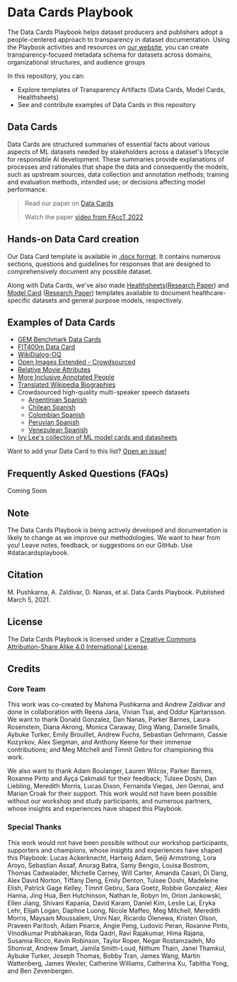 # Data Cards Playbook

The Data Cards Playbook helps dataset producers and publishers adopt a
people-centered approach to transparency in dataset documentation.
Using the Playbook activities and resources on [our website](https://pair-code.github.io/datacardsplaybook), 
you can create transparency-focused metadata schema for datasets 
across domains, organizational structures, and audience groups


In this repository, you can:
- Explore templates of Transparency Artifacts (Data Cards, Model Cards, Healthsheets)
- See and contribute examples of Data Cards in this repository


## Data Cards
Data Cards are structured summaries of essential facts about various aspects of 
ML datasets needed by stakeholders across a dataset's lifecycle for responsible 
AI development. These summaries provide explanations of processes and rationales 
that shape the data and consequently the models, such as upstream sources, 
data collection and annotation methods; training and evaluation methods, intended use; 
or decisions affecting model performance.

> Read our paper on [Data Cards](https://arxiv.org/abs/2204.01075)
> 
> Watch the paper [video from FAccT 2022](https://www.youtube.com/watch?v=jcQ4A2EbFW8)

## Hands-on Data Card creation
Our Data Card template is available in [.docx format](https://github.com/PAIR-code/datacardsplaybook/blob/main/templates/DataCardsExtendedTemplate.docx). It contains numerous sections, questions and guidelines for responses that are designed to comprehensively document any possible dataset. 

Along with Data Cards, we've also made [Healthsheets](https://github.com/PAIR-code/datacardsplaybook/blob/main/templates/Healthsheet%20Template.docx)([Research Paper](https://arxiv.org/abs/2202.13028)) and [Model Card](https://github.com/PAIR-code/datacardsplaybook/blob/main/templates/Model%20Card%20%E2%80%93%20Template.docx) ([Research Paper](https://arxiv.org/abs/1810.03993)) templates available to document healthcare-specific datasets and general purpose models, respectively. 


## Examples of Data Cards

- [GEM Benchmark Data Cards](https://gem-benchmark.com/data_cards)
- [FIT400m Data Card](https://github.com/google-research/parti/blob/main/data_cards/fit400m_data_card.pdf)
- [WikiDialog-OQ](https://github.com/google-research/dialog-inpainting/blob/main/WikiDialog-OQ_Data_Card.pdf)
- [Open Images Extended - Crowdsourced](https://research.google/tools/datasets/open-images-extended-crowdsourced/)
- [Relative Movie Attributes](https://github.com/google-research-datasets/soft-attributes/blob/main/Data-Description.pdf)
- [More Inclusive Annotated People](https://storage.googleapis.com/openimages/open_images_extended_miap/Open%20Images%20Extended%20-%20MIAP%20-%20Data%20Card.pdf)
- [Translated Wikipedia Biographies](https://research.google/tools/datasets/translated-wikipedia-biographies/#:~:text=The%20Translated%20Wikipedia%20Biographies%20dataset,drop%2C%20possessives%20and%20gender%20agreement.)
- Crowdsourced high-quality multi-speaker speech datasets
    - [Argentinian Spanish](https://research.google/tools/datasets/argentinian-spanish-tts/)
    - [Chilean Spanish](https://research.google/tools/datasets/chilean-spanish-tts/)
    - [Colombian Spanish](https://research.google/tools/datasets/colombian-spanish-tts/)
    - [Peruvian Spanish](https://research.google/tools/datasets/peruvian-spanish-tts/)
    - [Venezulean Spanish](https://research.google/tools/datasets/venezuelan-spanish-tts/)
- [Ivy Lee's collection of ML model cards and datasheets](https://github.com/ivylee/model-cards-and-datasheets)

Want to add your Data Card to this list? [Open an issue!](https://github.com/PAIR-code/datacardsplaybook/issues/new)

## Frequently Asked Questions (FAQs)
Coming Soon

## Note
The Data Cards Playbook is being actively developed and documentation is likely
to change as we improve our methodologies. We want to hear from you!
Leave notes, feedback, or suggestions on our GitHub. Use #datacardsplaybook.

## Citation
M. Pushkarna, A. Zaldivar, D. Nanas, et al. Data Cards Playbook.
Published March 5, 2021.

## License
The Data Cards Playbook is licensed under a [Creative Commons Attribution-Share
Alike 4.0 International License](https://creativecommons.org/licenses/by-sa/4.0/).

## Credits
### Core Team
This work was co-created by Mahima Pushkarna and Andrew Zaldivar and done in collaboration with Reena Jana, Vivian Tsai, and Oddur Kjartansson. We want to thank Donald Gonzalez, Dan Nanas, Parker Barnes, Laura Rosenstein, Diana Akrong, Monica Caraway, Ding Wang, Danielle Smalls, Aybuke Turker, Emily Brouillet, Andrew Fuchs, Sebastian Gehrmann, Cassie Kozyrkov, Alex Siegman, and Anthony Keene for their immense contributions; and Meg Mitchell and Timnit Gebru for championing this work. 

We also want to thank Adam Boulanger, Lauren Wilcox, Parker Barnes, Roxanne Pinto and Ayça Çakmakli for their feedback; Tulsee Doshi, Dan Liebling, Meredith Morris, Lucas Dixon, Fernanda Viegas, Jen Gennai, and Marian Croak for their support. This work would not have been possible without our workshop and study participants, and numerous partners, whose insights and experiences have shaped this Playbook.

### Special Thanks
This work would not have been possible without our workshop participants, supporters and champions, whose insights and experiences have shaped this Playbook: Lucas Ackerknecht, Hartwig Adam, Seiji Armstrong, Lora Aroyo, Sebastian Assaf,  Anurag Batra, Samy Bengio, Louisa Bostrom, Thomas Cadwalader,  Michelle Carney, Will Carter, Amanda Casari, Di Dang, Alex David Norton, Tiffany Deng, Emily Denton, Tulsee Doshi, Madeleine Elish, Patrick Gage Kelley, Timnit Gebru, Sara Goetz, Robbie Gonzalez, Alex Hanna, Jing Hua, Ben Hutchinson, Nathan Ie, Robyn Im, Orion Jankowski, Ellen Jiang, Shivani Kapania, David Karam, Daniel Kim, Leslie Lai, Eryka Lehr, Elijah Logan, Daphne Luong, Nicole Maffeo, Meg Mitchell, Meredith Morris, Maysam Moussalem, Unni Nair, Ricardo Olenewa, Kristen Olson, Praveen Paritosh, Adam Pearce, Angie Peng, Ludovic Peran, Roxanne Pinto, Vinodkumar Prabhakaran, Rida Qadri, Ravi Rajakumar, Hima Rajana, Susanna Ricco, Kevin Robinson, Taylor Roper, Negar Rostamzadeh, Mo Shomrat, Andrew Smart, Jamila Smith-Loud, Nithum Thain, Janel Thamkul, Aybuke Turker, Joseph Thomas, Bobby Tran, James Wang, Martin Wattenberg, James Wexler, Catherine Williams, Catherina Xu, Tabitha Yong, and Ben Zevenbergen.

